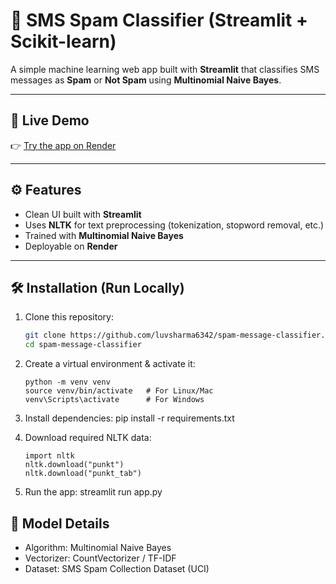 # 📱 SMS Spam Classifier (Streamlit + Scikit-learn)

A simple machine learning web app built with **Streamlit** that classifies SMS messages as **Spam** or **Not Spam** using **Multinomial Naive Bayes**.

---

## 🚀 Live Demo
👉 [Try the app on Render]([https://your-render-link-here](https://spam-message-classifier-1-q3qu.onrender.com/))

---

## ⚙️ Features
- Clean UI built with **Streamlit**
- Uses **NLTK** for text preprocessing (tokenization, stopword removal, etc.)
- Trained with **Multinomial Naive Bayes**
- Deployable on **Render**

---

## 🛠️ Installation (Run Locally)

1. Clone this repository:
   ```bash
   git clone https://github.com/luvsharma6342/spam-message-classifier.git
   cd spam-message-classifier
   
2. Create a virtual environment & activate it:
   ```
   python -m venv venv
   source venv/bin/activate   # For Linux/Mac
   venv\Scripts\activate      # For Windows
4. Install dependencies:
   pip install -r requirements.txt

5. Download required NLTK data:
   ```
   import nltk
   nltk.download("punkt")
   nltk.download("punkt_tab")

7. Run the app:
   streamlit run app.py

## 🧠 Model Details

- Algorithm: Multinomial Naive Bayes
- Vectorizer: CountVectorizer / TF-IDF
- Dataset: SMS Spam Collection Dataset (UCI)
